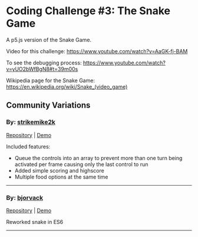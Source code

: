 # Coding Challenge #3: The Snake Game

A p5.js version of the Snake Game.

Video for this challenge: https://www.youtube.com/watch?v=AaGK-fj-BAM

To see the debugging process: https://www.youtube.com/watch?v=yUO2bWfBgN8#t=39m00s

Wikipedia page for the Snake Game: https://en.wikipedia.org/wiki/Snake_(video_game)

## Community Variations

### By: [strikemike2k](https://github.com/strikemike2k)
[Repository](https://github.com/strikemike2k/snake) | [Demo](https://strikemike2k.github.io/snake/)

Included features:
- Queue the controls into an array to prevent more than one turn being activated per frame causing only the last control to run
- Added simple scoring and highscore
- Multiple food options at the same time
***

### By: [bjorvack](https://github.com/bjorvack)
[Repository](https://github.com/bjorvack/code-challenges/tree/master/challenges/cc-003-snake) | [Demo](https://bjorvack.github.io/code-challenges/challenges/cc-003-snake/)

Reworked snake in ES6
***
